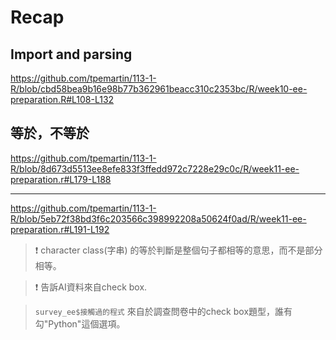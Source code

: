 # Recap

## Import and parsing

<https://github.com/tpemartin/113-1-R/blob/cbd58bea9b16e98b77b362961beacc310c2353bc/R/week10-ee-preparation.R#L108-L132>

## 等於，不等於

<https://github.com/tpemartin/113-1-R/blob/8d673d5513ee8efe833f3ffedd972c7228e29c0c/R/week11-ee-preparation.r#L179-L188>

***

<https://github.com/tpemartin/113-1-R/blob/5eb72f38bd3f6c203566c398992208a50624f0ad/R/week11-ee-preparation.r#L191-L192> 

> :exclamation: character class(字串) 的等於判斷是整個句子都相等的意思，而不是部分相等。

> :exclamation: 告訴AI資料來自check box. 

> `survey_ee$接觸過的程式` 來自於調查問卷中的check box題型，誰有勾"Python"這個選項。





